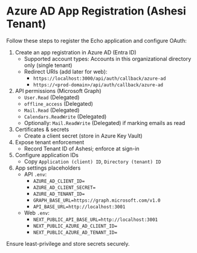 # Azure AD App Registration (Ashesi Tenant)

Follow these steps to register the Echo application and configure OAuth:

1. Create an app registration in Azure AD (Entra ID)
   - Supported account types: Accounts in this organizational directory only (single tenant)
   - Redirect URIs (add later for web):
     - `https://localhost:3000/api/auth/callback/azure-ad`
     - `https://<prod-domain>/api/auth/callback/azure-ad`
2. API permissions (Microsoft Graph)
   - `User.Read` (Delegated)
   - `offline_access` (Delegated)
   - `Mail.Read` (Delegated)
   - `Calendars.ReadWrite` (Delegated)
   - Optionally: `Mail.ReadWrite` (Delegated) if marking emails as read
3. Certificates & secrets
   - Create a client secret (store in Azure Key Vault)
4. Expose tenant enforcement
   - Record Tenant ID of Ashesi; enforce at sign-in
5. Configure application IDs
   - Copy `Application (client) ID`, `Directory (tenant) ID`
6. App settings placeholders
   - API `.env`:
     - `AZURE_AD_CLIENT_ID=`
     - `AZURE_AD_CLIENT_SECRET=`
     - `AZURE_AD_TENANT_ID=`
     - `GRAPH_BASE_URL=https://graph.microsoft.com/v1.0`
     - `API_BASE_URL=http://localhost:3001`
   - Web `.env`:
     - `NEXT_PUBLIC_API_BASE_URL=http://localhost:3001`
     - `NEXT_PUBLIC_AZURE_AD_CLIENT_ID=`
     - `NEXT_PUBLIC_AZURE_AD_TENANT_ID=`

Ensure least-privilege and store secrets securely.
